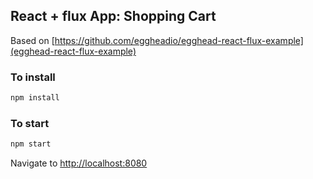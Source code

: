 ## React + flux App: Shopping Cart

Based on [https://github.com/eggheadio/egghead-react-flux-example](egghead-react-flux-example)

### To install

```bash
npm install
```

### To start

```bash
npm start
```

Navigate to [http://localhost:8080](http://localhost:8080)